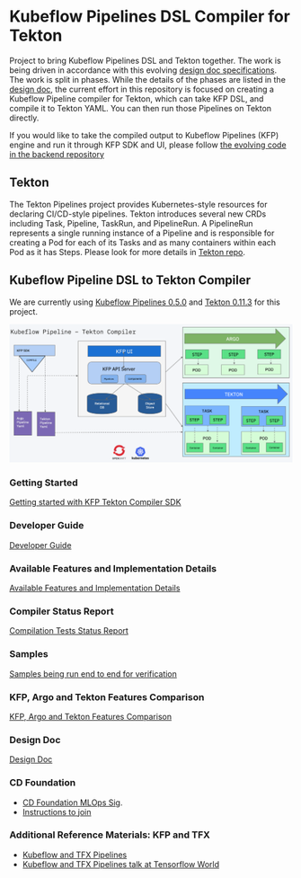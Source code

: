 # Kubeflow Pipelines DSL Compiler for Tekton

Project to bring Kubeflow Pipelines DSL and Tekton together. The work is being driven in accordance with this evolving [design doc specifications](http://bit.ly/kfp-tekton). The work is split in phases. While the details of the phases are listed in the [design doc](http://bit.ly/kfp-tekton), the current effort in this repository is focused on creating a Kubeflow Pipeline compiler for Tekton, which can take KFP DSL, and compile it to Tekton YAML. You can then run those Pipelines on Tekton directly.

If you would like to take the compiled output to Kubeflow Pipelines (KFP) engine and run it through KFP SDK and UI, please follow [the evolving code in the backend repository](https://github.com/kubeflow/kfp-tekton-backend)

## Tekton

The Tekton Pipelines project provides Kubernetes-style resources for declaring CI/CD-style pipelines. Tekton introduces
several new CRDs including Task, Pipeline, TaskRun, and PipelineRun. A PipelineRun represents a single running instance
of a Pipeline and is responsible for creating a Pod for each of its Tasks and as many containers within each Pod as it
has Steps. Please look for more details in [Tekton repo](https://github.com/tektoncd/pipeline).

## Kubeflow Pipeline DSL to Tekton Compiler

We are currently using [Kubeflow Pipelines 0.5.0](https://github.com/kubeflow/pipelines/releases/tag/0.5.0) and
[Tekton 0.11.3](https://github.com/tektoncd/pipeline/releases/tag/v0.11.3) for this project.

![kfp-tekton](images/kfp-tekton-phase-one.png)

### Getting Started
[Getting started with KFP Tekton Compiler SDK](/sdk/README.md)

### Developer Guide
[Developer Guide](/sdk/python/README.md) 

### Available Features and Implementation Details
[Available Features and Implementation Details](/sdk/FEATURES.md)

### Compiler Status Report
[Compilation Tests Status Report](/sdk/python/tests/README.md)

### Samples
[Samples being run end to end for verification](/samples/README.md)

### KFP, Argo and Tekton Features Comparison
[KFP, Argo and Tekton Features Comparison](https://docs.google.com/spreadsheets/d/1LFUy86MhVrU2cRhXNsDU-OBzB4BlkT9C0ASD3hoXqpo/edit#gid=979402121)

### Design Doc 
[Design Doc](http://bit.ly/kfp-tekton)

### CD Foundation

+ [CD Foundation MLOps Sig](https://cd.foundation/blog/2020/02/11/announcing-the-cd-foundation-mlops-sig/). 
+ [Instructions to join](https://github.com/cdfoundation/sig-mlops)

### Additional Reference Materials: KFP and TFX

+ [Kubeflow and TFX Pipelines](/samples/kfp-tfx)
+ [Kubeflow and TFX Pipelines talk at Tensorflow World](https://www.slideshare.net/AnimeshSingh/hybrid-cloud-kubeflow-and-tensorflow-extended-tfx)
